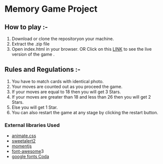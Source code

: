 # Memory Game Project

## How to play :-
1. Download or clone the repositoryon your machine.
2. Extract the .zip file
3. Open index.html in your browser.
OR
Click on this [LINK](https://amiqat.github.io/Memory-Game/) to see the live version of the game .

## Rules and Regulations :-
1. You have to match cards with identical photo.
2. Your moves are counted out as you proceed the game.
3. If your moves are equal to 18 then you will get 3 Stars.
4. If your moves are greater than 18 and less than 26 then you will get 2 Stars.
5. Else you will get 1 Star.
6. You can also restart the game at any stage by clicking the restart button.

### External libraries Used
* [animate.css](https://daneden.github.io/animate.css/)
* [sweetalert2](https://sweetalert2.github.io/)
* [momentjs](https://momentjs.com/)
* [font-awesome](https://fontawesome.com/)3
* [google fonts Coda](https://fonts.googleapis.com/css?family=Coda)
